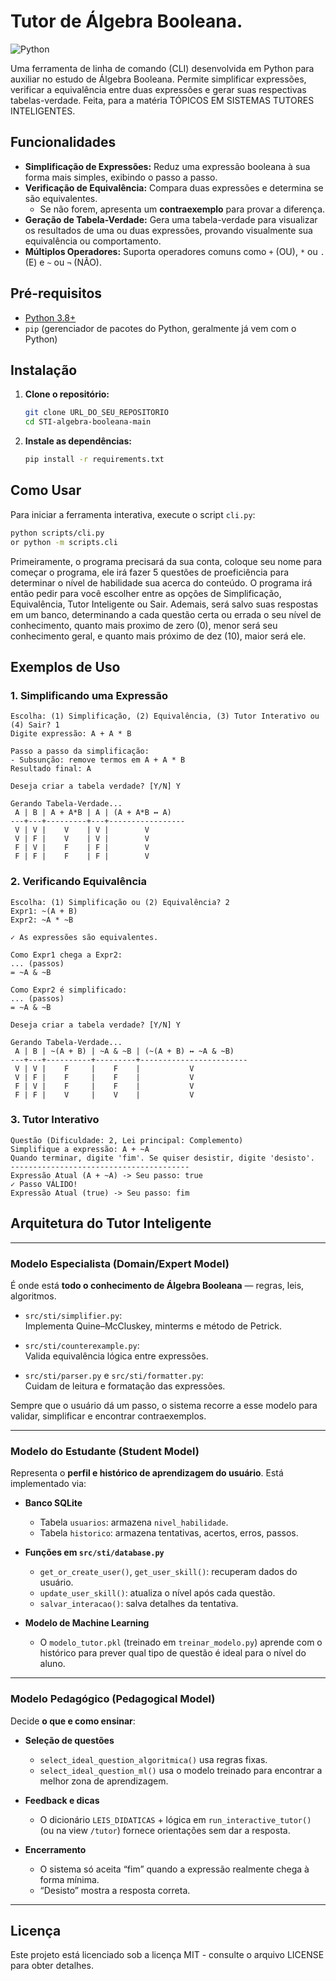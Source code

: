 
# Tutor de Álgebra Booleana.

![Python](https://img.shields.io/badge/Python-3.x-blue.svg)

Uma ferramenta de linha de comando (CLI) desenvolvida em Python para auxiliar no estudo de Álgebra Booleana. Permite simplificar expressões, verificar a equivalência entre duas expressões e gerar suas respectivas tabelas-verdade. Feita, para a matéria TÓPICOS EM SISTEMAS TUTORES INTELIGENTES.

## Funcionalidades

- **Simplificação de Expressões:** Reduz uma expressão booleana à sua forma mais simples, exibindo o passo a passo.
- **Verificação de Equivalência:** Compara duas expressões e determina se são equivalentes.
  - Se não forem, apresenta um **contraexemplo** para provar a diferença.
- **Geração de Tabela-Verdade:** Gera uma tabela-verdade para visualizar os resultados de uma ou duas expressões, provando visualmente sua equivalência ou comportamento.
- **Múltiplos Operadores:** Suporta operadores comuns como `+` (OU), `*` ou `.` (E) e `~` ou `¬` (NÃO).

## Pré-requisitos

- [Python 3.8+](https://www.python.org/downloads/)
- `pip` (gerenciador de pacotes do Python, geralmente já vem com o Python)

## Instalação

1. **Clone o repositório:**
    ```bash
    git clone URL_DO_SEU_REPOSITORIO
    cd STI-algebra-booleana-main
    ```

    
2. **Instale as dependências:**
    ```bash
    pip install -r requirements.txt
    ```

## Como Usar

Para iniciar a ferramenta interativa, execute o script `cli.py`:

```bash
python scripts/cli.py
or python -m scripts.cli
```
Primeiramente, o programa precisará da sua conta, coloque seu nome para começar o programa, ele irá fazer 5 questões de proeficiência para determinar o nível de habilidade sua acerca do conteúdo.
O programa irá então pedir para você escolher entre as opções de Simplificação, Equivalência, Tutor Inteligente ou Sair.
Ademais, será salvo suas respostas em um banco, determinando a cada questão certa ou errada o seu nível de conhecimento, quanto mais proximo de zero (0), menor será seu conhecimento geral, e quanto mais próximo de dez (10), maior será ele.

## Exemplos de Uso

### 1. Simplificando uma Expressão

```plaintext
Escolha: (1) Simplificação, (2) Equivalência, (3) Tutor Interativo ou (4) Sair? 1
Digite expressão: A + A * B

Passo a passo da simplificação:
- Subsunção: remove termos em A + A * B
Resultado final: A

Deseja criar a tabela verdade? [Y/N] Y

Gerando Tabela-Verdade...
 A | B | A + A*B | A | (A + A*B ↔ A)
---+---+---------+---+-----------------
 V | V |    V    | V |        V
 V | F |    V    | V |        V
 F | V |    F    | F |        V
 F | F |    F    | F |        V
```

### 2. Verificando Equivalência

```plaintext
Escolha: (1) Simplificação ou (2) Equivalência? 2
Expr1: ~(A + B)
Expr2: ~A * ~B

✓ As expressões são equivalentes.

Como Expr1 chega a Expr2:
... (passos)
= ~A & ~B

Como Expr2 é simplificado:
... (passos)
= ~A & ~B

Deseja criar a tabela verdade? [Y/N] Y

Gerando Tabela-Verdade...
 A | B | ~(A + B) | ~A & ~B | (~(A + B) ↔ ~A & ~B)
---+---+----------+---------+------------------------
 V | V |    F     |    F    |           V
 V | F |    F     |    F    |           V
 F | V |    F     |    F    |           V
 F | F |    V     |    V    |           V
```

### 3. Tutor Interativo

```plaintext
Questão (Dificuldade: 2, Lei principal: Complemento)
Simplifique a expressão: A + ~A
Quando terminar, digite 'fim'. Se quiser desistir, digite 'desisto'.
----------------------------------------
Expressão Atual (A + ~A) -> Seu passo: true
✓ Passo VÁLIDO!
Expressão Atual (true) -> Seu passo: fim

```

## Arquitetura do Tutor Inteligente

---

### Modelo Especialista (Domain/Expert Model)

É onde está **todo o conhecimento de Álgebra Booleana** — regras, leis, algoritmos.

- `src/sti/simplifier.py`:  
  Implementa Quine–McCluskey, minterms e método de Petrick.

- `src/sti/counterexample.py`:  
  Valida equivalência lógica entre expressões.

- `src/sti/parser.py` e `src/sti/formatter.py`:  
  Cuidam de leitura e formatação das expressões.

Sempre que o usuário dá um passo, o sistema recorre a esse modelo para validar, simplificar e encontrar contraexemplos.

---

### Modelo do Estudante (Student Model)

Representa o **perfil e histórico de aprendizagem do usuário**. Está implementado via:

- **Banco SQLite**
  - Tabela `usuarios`: armazena `nivel_habilidade`.
  - Tabela `historico`: armazena tentativas, acertos, erros, passos.

- **Funções em `src/sti/database.py`**
  - `get_or_create_user()`, `get_user_skill()`: recuperam dados do usuário.
  - `update_user_skill()`: atualiza o nível após cada questão.
  - `salvar_interacao()`: salva detalhes da tentativa.

- **Modelo de Machine Learning**
  - O `modelo_tutor.pkl` (treinado em `treinar_modelo.py`) aprende com o histórico para prever qual tipo de questão é ideal para o nível do aluno.

---

### Modelo Pedagógico (Pedagogical Model)

Decide **o que e como ensinar**:

- **Seleção de questões**
  - `select_ideal_question_algoritmica()` usa regras fixas.
  - `select_ideal_question_ml()` usa o modelo treinado para encontrar a melhor zona de aprendizagem.

- **Feedback e dicas**
  - O dicionário `LEIS_DIDATICAS` + lógica em `run_interactive_tutor()` (ou na view `/tutor`) fornece orientações sem dar a resposta.

- **Encerramento**
  - O sistema só aceita “fim” quando a expressão realmente chega à forma mínima.
  - “Desisto” mostra a resposta correta.

---

## Licença

Este projeto está licenciado sob a licença MIT - consulte o arquivo LICENSE para obter detalhes.
